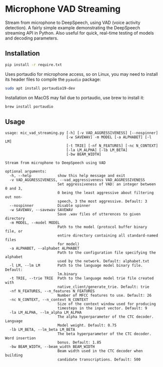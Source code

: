 # Microphone VAD Streaming

Stream from microphone to DeepSpeech, using VAD (voice activity detection). A fairly simple example demonstrating the DeepSpeech streaming API in Python. Also useful for quick, real-time testing of models and decoding parameters.

## Installation

```bash
pip install -r require.txt
```

Uses portaudio for microphone access, so on Linux, you may need to install its header files to compile the `pyaudio` package:

```bash
sudo apt install portaudio19-dev
```

Installation on MacOS may fail due to portaudio, use brew to install it:

```bash
brew install portaudio
```

## Usage

```
usage: mic_vad_streaming.py [-h] [-v VAD_AGGRESSIVENESS] [--nospinner]
                            [-w SAVEWAV] -m MODEL [-a ALPHABET] [-l LM]
                            [-t TRIE] [-nf N_FEATURES] [-nc N_CONTEXT]
                            [-la LM_ALPHA] [-lb LM_BETA]
                            [-bw BEAM_WIDTH]

Stream from microphone to DeepSpeech using VAD

optional arguments:
  -h, --help            show this help message and exit
  -v VAD_AGGRESSIVENESS, --vad_aggressiveness VAD_AGGRESSIVENESS
                        Set aggressiveness of VAD: an integer between 0 and 3,
                        0 being the least aggressive about filtering out non-
                        speech, 3 the most aggressive. Default: 3
  --nospinner           Disable spinner
  -w SAVEWAV, --savewav SAVEWAV
                        Save .wav files of utterences to given directory
  -m MODEL, --model MODEL
                        Path to the model (protocol buffer binary file, or
                        entire directory containing all standard-named files
                        for model)
  -a ALPHABET, --alphabet ALPHABET
                        Path to the configuration file specifying the alphabet
                        used by the network. Default: alphabet.txt
  -l LM, --lm LM        Path to the language model binary file. Default:
                        lm.binary
  -t TRIE, --trie TRIE  Path to the language model trie file created with
                        native_client/generate_trie. Default: trie
  -nf N_FEATURES, --n_features N_FEATURES
                        Number of MFCC features to use. Default: 26
  -nc N_CONTEXT, --n_context N_CONTEXT
                        Size of the context window used for producing
                        timesteps in the input vector. Default: 9
  -la LM_ALPHA, --lm_alpha LM_ALPHA
                        The alpha hyperparameter of the CTC decoder. Language
                        Model weight. Default: 0.75
  -lb LM_BETA, --lm_beta LM_BETA
                        The beta hyperparameter of the CTC decoder. Word insertion
                        bonus. Default: 1.85
  -bw BEAM_WIDTH, --beam_width BEAM_WIDTH
                        Beam width used in the CTC decoder when building
                        candidate transcriptions. Default: 500
```
